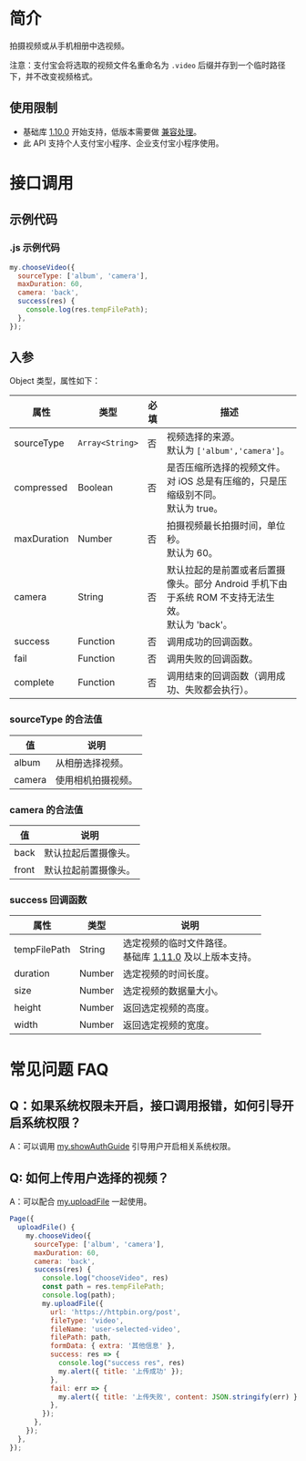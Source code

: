 # 简介

拍摄视频或从手机相册中选视频。

注意：支付宝会将选取的视频文件名重命名为 `.video` 后缀并存到一个临时路径下，并不改变视频格式。

## 使用限制

- 基础库 [1.10.0](https://opendocs.alipay.com/mini/framework/compatibility) 开始支持，低版本需要做 [兼容处理](https://docs.alipay.com/mini/framework/compatibility)。
- 此 API 支持个人支付宝小程序、企业支付宝小程序使用。

# 接口调用

## 示例代码

### .js 示例代码

```javascript
my.chooseVideo({
  sourceType: ['album', 'camera'],
  maxDuration: 60,
  camera: 'back',
  success(res) {
    console.log(res.tempFilePath);
  },
});
```

## 入参

Object 类型，属性如下：

| **属性** | **类型** | **必填** | **描述** |
| --- | --- | --- | --- |
| sourceType | `Array<String>` | 否 | 视频选择的来源。<br />默认为 `['album','camera']`。 |
| compressed | Boolean | 否 | 是否压缩所选择的视频文件。<br />对 iOS 总是有压缩的，只是压缩级别不同。<br />默认为 true。<br /> |
| maxDuration | Number | 否 | 拍摄视频最长拍摄时间，单位秒。<br />默认为 60。 |
| camera | String | 否 | 默认拉起的是前置或者后置摄像头。部分 Android 手机下由于系统 ROM 不支持无法生效。<br />默认为 'back'。 |
| success | Function | 否 | 调用成功的回调函数。 |
| fail | Function | 否 | 调用失败的回调函数。 |
| complete | Function | 否 | 调用结束的回调函数（调用成功、失败都会执行）。 |

### sourceType 的合法值

| **值** | **说明**           |
| ------ | ------------------ |
| album  | 从相册选择视频。   |
| camera | 使用相机拍摄视频。 |

### camera 的合法值

| **值** | **说明**             |
| ------ | -------------------- |
| back   | 默认拉起后置摄像头。 |
| front  | 默认拉起前置摄像头。 |

### success 回调函数

| **属性** | **类型** | **说明** |
| --- | --- | --- |
| tempFilePath | String | 选定视频的临时文件路径。<br />基础库  [1.11.0](https://docs.alipay.com/mini/framework/compatibility) 及以上版本支持。 |
| duration | Number | 选定视频的时间长度。 |
| size | Number | 选定视频的数据量大小。 |
| height | Number | 返回选定视频的高度。 |
| width | Number | 返回选定视频的宽度。 |

# 常见问题 FAQ

## Q：如果系统权限未开启，接口调用报错，如何引导开启系统权限？

A：可以调用 [my.showAuthGuide](https://opendocs.alipay.com/mini/api/show-auth-guide) 引导用户开启相关系统权限。

## Q: 如何上传用户选择的视频？

A：可以配合 [my.uploadFile](https://opendocs.alipay.com/mini/api/kmq4hc) 一起使用。

```js
Page({
  uploadFile() {
    my.chooseVideo({
      sourceType: ['album', 'camera'],
      maxDuration: 60,
      camera: 'back',
      success(res) {
        console.log("chooseVideo", res)
        const path = res.tempFilePath;
        console.log(path);
        my.uploadFile({
          url: 'https://httpbin.org/post',
          fileType: 'video',
          fileName: 'user-selected-video',
          filePath: path,
          formData: { extra: '其他信息' },
          success: res => {
            console.log("success res", res)
            my.alert({ title: '上传成功' });
          },
          fail: err => {
            my.alert({ title: '上传失败', content: JSON.stringify(err) });
          },
        });
      },
    });
  },
});
```
